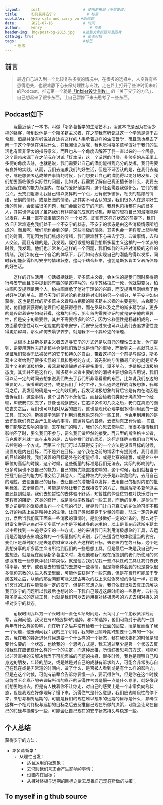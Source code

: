 ```yaml
---
layout:     post                    # 使用的布局（不需要改）
title:      如何获得安宁？              # 标题 
subtitle:   Keep calm and carry on #副标题
date:       2021-07-16              # 时间
author:     Henry                      # 作者
header-img: img/post-bg-2015.jpg    #这篇文章标题背景图片
catalog: true                       # 是否归档
tags:                               #标签
    - 思考
---
```


## 前言
>最近自己进入到一个比较复杂多变的情况中，在很多的选择中，人变得有些患得患失，也很难静下心来保持理性与专注，走在路上打开了些许时间未听的Podcast，推送第一个就是[「infoier设计乘数」](http://www.infoier.com/) 的「关于安宁的方法」，自己想起来了很多东西，让自己暂停下来去思考了一些东西。

## Podcast如下
&emsp;&emsp;我最近读了一本书，叫做「斯多葛哲学的生活艺术」，读这本书是因为在读少楠的播客，听到说他是一个斯多葛主义者，在之前我有听说过这一个学派是源于古希腊，但是并没有听说过身边有这样的人秉承着这样的生活哲学，而且我也想去了解一下这个学派在讲些什么，在我阅读之后呢，我也觉得斯多葛学派对于我们的生活也有着非常大的指导意义，而且也从一个角度去解答了我一直以来的一个困惑，这个困惑来源于在之前我在讨论「好生活」这一个话题的时候，非常多的从亚里士多德的角度去讲，也就是说，我们需要让自己的潜能能得到充分的发挥，我们需要有良好的实践，从而，我们去追求我们的好生活，但是不可否认的是，在我们去追寻，或是想要去达成某件事情的时候，我们想要让自己的潜能得以充分的发挥，我们想要面临很多实际性的问题，比如说，我需要了解自己真正擅长做什么，我要去发掘我在我的能力范围内，在我的爱好范围内，这个社会需要我做什么，它们的重合点，去找到能够让我自己得以发挥的一个点，还有很多很多，相关的焦虑的情绪，恐惧的情绪，或是愤懑的情绪，那其实不可否认的是，我们很多人在追寻好生活的时候，会面临很多问题，我们会面对安宁的问题，我想也包括我在内的很多人，其实也体会到了虽然我们有非常强的成就的动机，非常的想将自己的潜能能得以发挥，并且一直在做事情这样的 一个状态，即使有这样的状态的前提下，我们依旧非常难避免我们处于一个不安宁的状态，不安宁的状态是由这些消极情感所组成的，而且呢，我们能体会到的是，这些消极的情感，其实也会一定程度上影响我们的时间，可能因为我们焦虑的情绪，我们很难静下心来去学习，去做事情，去和人交流。而且有趣的是，我发现，误打误撞的看到想斯多葛主义这样的一个学派的时候，我发现，他们也非常关心这样的一个问题，我们如何的去应对消极的这样的情绪，我们如何在一个自洽的体系下，我们如何去实现自己的潜能的得以发挥，同时我们能获得相对安宁的情绪状态，这两个结合起来，也就是斯多葛主义者所倡导的好生活。

&emsp;&emsp;这样的好生活用一句话概括就是，斯多葛主义者，会关注的是我们同时获得德行与安宁而且书中提到的有趣的是这样写的，似乎苏格拉底一死，他就裂变为，柏拉图和安提西尼两个人，柏拉图继承了他对于理论的兴趣，而安提西尼则继承了他对好生活的关心，而今天我们要讨论的也就是对实践的另一个部分，关于安宁如何获得，这也是现代的斯多葛主义者和古希腊的斯多葛主义者的主要差别，古希腊时期，他们想要获得的伦理目标是获得德性，而在罗马以及之后的斯多葛学派，更多的是保留着安宁如何获得，这样的目标，那么首先需要论证的就是安宁他的重要性，但是安宁的重要性，其并不需要很多的论证，因为它和德性是相辅相成的，一方面最求德性可以一定程度的带来安宁，而安宁反过来也可以让我们去追求德性变得更加容易，那么如何去最求安宁，就是我下一个要论述的话题。

&emsp;&emsp;从根本上讲斯多葛主义者去追寻安宁的方式还是以自己的理性去出发，他们提到，需要用理性去赶走那些会使我们激动或是惊吓的事物，而做到这一点就可以去保证我们获得无法被破坏的安宁和持久的自由，带着这样的一个前提与假设，斯多葛主义者给到了很多实际的工具和思考的方式，首先影响与传播最广的也就是斯多葛主义者的消极想象，很容易被理解成对于很多事情，漠不关心，或是报以消极的态度，其实并不是这样的，斯多葛主义者主要的给的消极主要想象的应用说，我们可以话一定的时间去想象说我们失去了我们所非常看重的东西，比如说我们身边的重要的人，很看重的财务，或是我们手上的工作，那么通过这样的消极想象，我练习之后，我发现的确是有一定的效用的，我发现消极想象的背后它是有内在动因是告诉我们，这些事情，这个世界的不永恒性，而且会给我们类似于演练的一个经理，即使我们失去了，好像也能够接受，在这样多练习几次之后，我们在真正的面临丧失之后，我们也可以相对从容的应对，这也是现代心理学很多时间用到的一些工具，其次的，斯德哥学派除了利用消极想象这样的一些工具，也会用到用到的是去识别我们真正会产生影响的事情，而这背后的目标，去识别真正有价值， 而且我们能够去影响的事情，去花我们的精力，我们的心思去影响它，而很多事情我们影响不了时，要么我们不参与，要么我们做坦然的接受。而典型的斯洛格主义者，马克傲罗刘就一直在主张的是，去培养我们好的品质，这样途径确实我们自己可以去控制的一个方式。而第三个我们可以去获得安宁的一个方法是设置目标的时候，设置的是内在目标，而不是外在目标，这个我在之前的博客中有提到过，我们设置的目标的时候，我们设置的目标是外在的衡量标准，或是比赛的输赢，或是企业中职位的高低的时候，这个时候，这些衡量的标准是我们无法去，实际的影响到的，很多时候也不是自己的能力，自己的努力能直接影响的，这个时候，我们就相当于把批判自己的能力标准交给了其他人，而这种权力的交予是非常危险的，去用自己的理性，去设置自己的目标，去让自己的潜能得以发挥，去用自己的相对内在的批判标准，去衡量自己，可能是能够让我们去保持安宁的方式，而最后斯多葛学派主要还提到就是，我们去短暂性的去体验不舒适，短暂性的体验贫穷和对快乐进行一定程度的阻断，这类的修行，或是类似宗教性的一些工具，而他的作用，是类似于我之前提到的消极想象的一个实际的行动，就是我们让自己真实的在体验可能不那么好的物质上或是精神上的生活，让自己类似暴露于少量的病毒，形成一定的免疫力，然后当我们真正面临一些消极的事情时，是能够做好一定的准备的，那么对于财富名誉等这些对于斯多葛学派中是不被过多的追求的，以上是我在阅读斯多葛主义中所找到一些追寻安宁的一些方式，总的来讲我们去利用消极想象的工具，去运用是否能够去影响这样的一个衡量指标的识别，我们去适当性的体验适当的贫穷，我们不是单纯的只是去追求财富以及名声这样的目标，去设置内在的目标，这个是我想分享的斯多葛主义者所给到我们的一些思想工具。但是最后一块是我自己的一些想法，就是我在阅读斯多葛主义时，发现他和我们现在所提到的我们所使用的冥想或者是一些宗教体验非常类似，就是他会我们给我一些点状性的工具让我们去获得平静，安宁，或者是去短暂性的去忽略一些事情，但是能够体会到的也是类似很多信仰宗教的人进入教堂里面，可能他说获得了一些东西，但是在离开可能属于专属区域之后，以前的那些问题可能又还会再次的找上来就像冥想的体验一样，在我们冥想的过程中能获得一定的安宁，但是在冥想之后，我们依旧很难去真正的解决我们安宁的问题所以我最后也想讨论一下我自己最近这段时间的一些思考，去补充斯多葛主义的这些工具，也就是我们可以去运用相对终极思考的方式去相对持久的相对安宁的状态。

&emsp;&emsp;前段时间我以为一个长时间一直在纠结的问题，去询问了一个比较资深的前辈，我询问他，我现在有A的选择B的选择，和C的选择，他们可能对于我的一到两年有什么样的影响，而在听了之后并没有给我一个正面的回应，而是反而给了我一个问题，他去询问我：我的三个阶段，我的职业巅峰期时想要什么样的一个状态，我在我的接近退休时候想要一个什么样的一个状态，我在我快要死的时候是想要什么要的一个状态，他给我的一个思考方式是，我去通过至少是第一个状态去反推我现在应该做什么样的一个的决定，而这种反推，所谓终极思考的方式，可能可以非常直接的去解决我当下可能面临的问题的抉择，很多时候，我也是观察自己和身边的朋友，年轻的朋友，或是越是对自己的成就有诉求的人，可能会非常关心自己在现在或是非常短的时间内，做了什么，是否被人看到或是有什么样的影响力，但是在这个时候，可能有前辈会告诉你要慢一点，要沉得住气，但是你在这个时候可能并不会真正的去理解所谓的真正的沉得住气或是慢一点是什么意思，就好像我们想要跑出去，但是有人拽着你不让你走，对自己的感受上是一个非常负向的状态，但是我现在好像理解了慢下来，沉得住气是什么意思，我们应该阶段性的停下来，去思考相对远期的，可能是我们的现在难以想象的远期的目标是什么，那确立这样一个相对终极与远期的目标之后去反推自己现在所做的决策，可能会让现在自己的忙碌与操劳少一些，可能会让自己现在的安宁状态持久与稳定一些。

## 个人总结
获得安宁的方法：
+ 斯多葛哲学：
    + 从理性出发：
        + 适当运用消极想象；
        + 去识别我们真正会产生影响的事情；
        + 设置内在目标；
        + 从相对终极与远期的目标之后去反推自己现在所做的决策；

## To myself in github source

[^_^]:没能拿到保研资格我会面临什么：
[^_^]:1)在大概9月中旬，离考研还有三月时，我最终无法保研，首先我会彻彻底底的大哭一场，发邮件告知所有的老师，同时也会为自己周围人都保研成功而感受到无比的羡慕与对自己非常的伤心，为自己感觉到无比的痛苦，但是我个人并不会由此感受到悔恨，毕竟自己也彻彻底底的努力过了，走过的所有路也都是自己选择的，悔恨是觉得说自己还是在人生道路上总还是差那么一些些，自己在拥有靠近名校的机会后再一次从手中溜走，我会彻彻底底的大哭与咆哮去了解这一切。然后会策底沉下心来为三个月后的考试做准备，自己状态也是在那时能保持的不错，只是再继续坚持三个月而已，和家人说好，要再继续咬牙坚持三个月直到考试完成，努力奋斗我依然有机会更加名正言顺的走，相信不是我所能够到达的我可以摈弃，但是我会用奋斗再去将其拿回来，这些过了我依然还是只是回到另一条自己所准备好的道路上，也并不是很可怕的事情。
[^_^]:2）真正能产生影响的事情，对于保研个人已经可以说从各个方面尽力而为了，目前也只能是外部的规则和他人对于自己的评价做最后的决定了，自己确实是已经尽人事，后面自己还是得保持多做好事，多多基于他人帮助，去努力为能做的做出努力即可。自己目前真正能改变是是保持一个好的状态，去奋斗努力，养成一个平静的内心即可，并保持一个锲而不舍的努力状态也就可以了，稳住，别慌才是最重要的。然后再为自己多争取一些机会。
[^_^]:3）设置内在目标，早期从生活规律与时间做出一定限制，后期更多从进度上对自己做出一定的要求，还是要以自己情绪稳定作为自己的主要目标。
[^_^]:4）我想要最求的是什么？我一直以来非常享受机器出来的成就感，这也是我一直最求的东西，对于长期自己的职业并没有很高思考，我在本科阶段遇到的问题是学校的人才与资金的不够，自己想要换一个更好的环境，这是自己的短期目标，在职业的巅峰状态自己希望能获得在32岁左右的经济自由与能行业内成为一个具有话语权的人，希望有一定的头衔去获得人生一种成就感吧，反推到现在，自己需要做的也就是采用各种途径，去获得学业上的上升，在还有机会的时候自己好好把握下也就可以。
